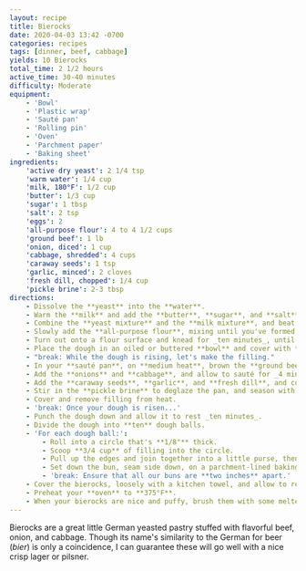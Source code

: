 ```yaml
---
layout: recipe
title: Bierocks
date: 2020-04-03 13:42 -0700
categories: recipes
tags: [dinner, beef, cabbage]
yields: 10 Bierocks
total_time: 2 1/2 hours
active_time: 30-40 minutes
difficulty: Moderate
equipment:
    - 'Bowl'
    - 'Plastic wrap'
    - 'Sauté pan'
    - 'Rolling pin'
    - 'Oven'
    - 'Parchment paper'
    - 'Baking sheet'
ingredients:
    'active dry yeast': 2 1/4 tsp
    'warm water': 1/4 cup
    'milk, 180°F': 1/2 cup
    'butter': 1/3 cup
    'sugar': 1 tbsp
    'salt': 2 tsp
    'eggs': 2
    'all-purpose flour': 4 to 4 1/2 cups
    'ground beef': 1 lb
    'onion, diced': 1 cup
    'cabbage, shredded': 4 cups
    'caraway seeds': 1 tsp
    'garlic, minced': 2 cloves
    'fresh dill, chopped': 1/4 cup
    'pickle brine': 2-3 tbsp
directions:
    - Dissolve the **yeast** into the **water**.
    - Warm the **milk** and add the **butter**, **sugar**, and **salt**, and allow to cool to lukewarm.
    - Combine the **yeast mixture** and the **milk mixture**, and beat in the **eggs**.
    - Slowly add the **all-purpose flour**, mixing until you've formed a soft dough. It should be a little sticky, but not dry in any way.
    - Turn out onto a flour surface and knead for _ten minutes_, until the dough is smooth and elastic.
    - Place the dough in an oiled or buttered **bowl** and cover with **plastic wrap**. Set aside for _90 minutes_, or until doubled in size.
    - "break: While the dough is rising, let's make the filling."
    - In your **sauté pan**, on **medium heat**, brown the **ground beef**; don't be afraid to get a little color on it and get some _fond_ on the pan.
    - Add the **onions** and **cabbage**, and allow to sauté for _4 minutes_.
    - Add the **caraway seeds**, **garlic**, and **fresh dill**, and cook for another _fifteen minutes_, until everything is nice and tender.
    - Stir in the **pickle brine** to deglaze the pan, and season with salt and pepper to your liking.
    - Cover and remove filling from heat.
    - 'break: Once your dough is risen...'
    - Punch the dough down and allow it to rest _ten minutes_.
    - Divide the dough into **ten** dough balls.
    - 'For each dough ball:':
        - Roll into a circle that's **1/8"** thick.
        - Scoop **3/4 cup** of filling into the circle.
        - Pull up the edges and join together into a little purse, then pinch it all closed.
        - Set down the bun, seam side down, on a parchment-lined baking sheet.
        - 'break: Ensure that all our buns are **two inches** apart.'
    - Cover the bierocks, loosely with a kitchen towel, and allow to rest for _20 minutes_.
    - Preheat your **oven** to **375°F**.
    - When your bierocks are nice and puffy, brush them with some melted butter and **bake** for _20-25 minutes_.
---
```

Bierocks are a great little German yeasted pastry stuffed with flavorful beef, onion, and cabbage. Though its name's similarity to the German for beer (_bier_) is only a coincidence, I can guarantee these will go well with a nice crisp lager or pilsner.